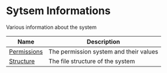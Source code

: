 # Sytsem Informations
Various information about the system

| Name | Description |
| --- | --- |
| [Permissions](Permissions.md) | The permission system and their values |
| [Structure](Structure.md) | The file structure of the system |
